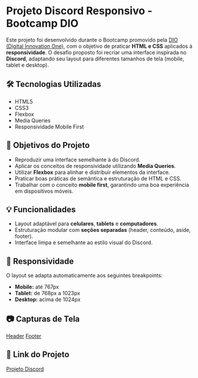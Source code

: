 # Projeto Discord Responsivo - Bootcamp DIO

Este projeto foi desenvolvido durante o Bootcamp promovido pela [DIO (Digital Innovation One)](https://www.dio.me/), com o objetivo de praticar **HTML e CSS** aplicados à **responsividade**. O desafio proposto foi recriar uma interface inspirada no **Discord**, adaptando seu layout para diferentes tamanhos de tela (mobile, tablet e desktop).

## 🛠️ Tecnologias Utilizadas

- HTML5
- CSS3
- Flexbox
- Media Queries
- Responsividade Mobile First

## 🎯 Objetivos do Projeto

- Reproduzir uma interface semelhante à do Discord.
- Aplicar os conceitos de responsividade utilizando **Media Queries**.
- Utilizar **Flexbox** para alinhar e distribuir elementos da interface.
- Praticar boas práticas de semântica e estruturação de HTML e CSS.
- Trabalhar com o conceito **mobile first**, garantindo uma boa experiência em dispositivos móveis.

## 💡 Funcionalidades

- Layout adaptável para **celulares**, **tablets** e **computadores**.
- Estruturação modular com **seções separadas** (header, conteúdo, aside, footer).
- Interface limpa e semelhante ao estilo visual do Discord.

## 📱 Responsividade

O layout se adapta automaticamente aos seguintes breakpoints:

- **Mobile:** até 767px
- **Tablet:** de 768px a 1023px
- **Desktop:** acima de 1024px

## 📷 Capturas de Tela
[Header](assets/images/HeaderFinal..jpg)
[Footer](assets/images/Footer..jpg)

## 📎 Link do Projeto
[Projeto Discord](https://erick-camposdev.github.io/Clone-Discord/)
